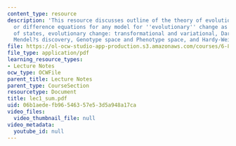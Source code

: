 ```yaml
---
content_type: resource
description: 'This resource discusses outline of the theory of evolution, reccurrence
  or difference equations for any model for ''evolutionary'' change as a sequence
  of states, evolutionary change: transformational and variational, Darwin?s theory,
  Mendel?s discovery, Genotype space and Phenotype space, and Hardy-Weinberg proportions.'
file: https://ol-ocw-studio-app-production.s3.amazonaws.com/courses/6-877j-computational-evolutionary-biology-fall-2005/06b1aedefb96546357e53d5a948a17ca_lec1_sum.pdf
file_type: application/pdf
learning_resource_types:
- Lecture Notes
ocw_type: OCWFile
parent_title: Lecture Notes
parent_type: CourseSection
resourcetype: Document
title: lec1_sum.pdf
uid: 06b1aede-fb96-5463-57e5-3d5a948a17ca
video_files:
  video_thumbnail_file: null
video_metadata:
  youtube_id: null
---
```


